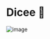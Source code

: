 
# Dicee 🎲
![image](https://user-images.githubusercontent.com/72352678/166611943-516c6f7e-2393-4a11-b776-8c0b08fae0e9.png)
